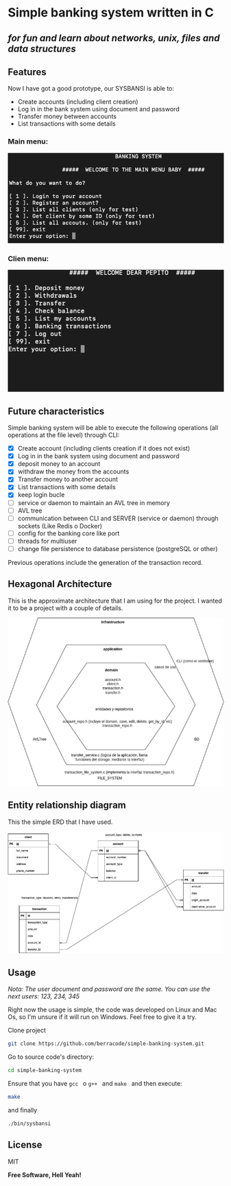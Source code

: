 # Simple banking system written in C
## _for fun and learn about networks, unix, files and data structures_

## Features

Now I have got a good prototype, our SYSBANSI is able to:

- Create accounts (including client creation)
- Log in in the bank system using document and password
- Transfer money between accounts
- List transactions with some details

### Main menu:

![main_menu](./docs/img/main_menu.png)

### Clien menu:

![menu_client](./docs/img/menu_client.png)


## Future characteristics

Simple banking system will be able to execute the following operations (all operations at the file level) through CLI:

- [x] Create account (including clients creation if it does not exist)
- [x] Log in in the bank system using document and password
- [x] deposit money to an account
- [x] withdraw the money from the accounts
- [x] Transfer money to another account
- [x] List transactions with some details
- [x] keep login bucle
- [ ] service or daemon to maintain an AVL tree in memory
- [ ] AVL tree
- [ ] communication between CLI and SERVER (service or daemon) through sockets (Like Redis o Docker)
- [ ] config for the banking core like port
- [ ] threads for multiuser
- [ ] change file persistence to database persistence (postgreSQL or other)

Previous operations include the generation of the transaction record.

## Hexagonal Architecture

This is the approximate architecture that I am using for the project. I wanted it to be a project with a couple of details.


![hexagonal](./docs/img/hexagonal-architecture.jpg)

## Entity relationship diagram

This the simple ERD that I have used.

![hexagonal](./docs/img/banking%20system-MER.jpg)


## Usage

_Nota: The user document and password are the same. You can use the next users: 123, 234, 345_

Right now the usage is simple, the code was developed on Linux and Mac Os, so I'm unsure if it will run on Windows. Feel free to give it a try.

Clone project

```sh
git clone https://github.com/berracode/simple-banking-system.git
```

Go to source code's directory:


```sh
cd simple-banking-system
```

Ensure that you have  `gcc ` o  `g++ ` and  `make ` and then execute:

```sh
make
```

and finally

```sh
./bin/sysbansi
```


## License

MIT

**Free Software, Hell Yeah!**